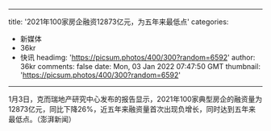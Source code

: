 
---
title: '2021年100家房企融资12873亿元，为五年来最低点'
categories: 
 - 新媒体
 - 36kr
 - 快讯
headimg: 'https://picsum.photos/400/300?random=6592'
author: 36kr
comments: false
date: Mon, 03 Jan 2022 07:47:50 GMT
thumbnail: 'https://picsum.photos/400/300?random=6592'
---

<div>   
1月3日，克而瑞地产研究中心发布的报告显示，2021年100家典型房企的融资量为12873亿元，同比下降26%，近五年来融资量首次出现负增长，同时达到五年来最低点。（澎湃新闻）  
</div>
            